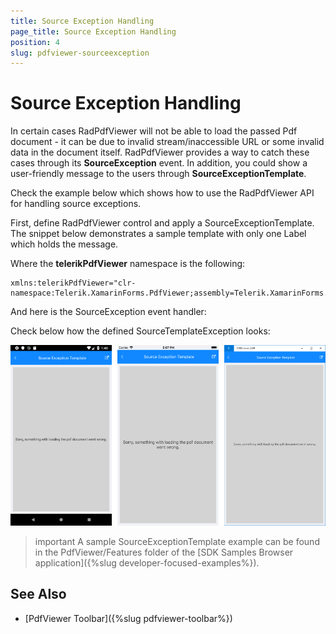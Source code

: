 ```yaml
---
title: Source Exception Handling
page_title: Source Exception Handling
position: 4
slug: pdfviewer-sourceexception
---
```


# Source Exception Handling

In certain cases RadPdfViewer will not be able to load the passed Pdf document - it can be due to invalid stream/inaccessible URL or some invalid data in the document itself. RadPdfViewer provides a way to catch these cases through its **SourceException** event. In addition, you could show a user-friendly message to the users through **SourceExceptionTemplate**.

Check the example below which shows how to use the RadPdfViewer API for handling source exceptions.

First, define RadPdfViewer control and apply a SourceExceptionTemplate. The snippet below demonstrates a sample template with only one Label which holds the message. 

<snippet id='pdfviewer-source-exception-xaml' />

Where the **telerikPdfViewer** namespace is the following:

```XAML
xmlns:telerikPdfViewer="clr-namespace:Telerik.XamarinForms.PdfViewer;assembly=Telerik.XamarinForms.PdfViewer"
```

And here is the SourceException event handler:

<snippet id='pdfviewer-sourceexception-eventhandler' />

Check below how the defined SourceTemplateException looks:

![PdfViewer SourceException](images/pdfviewer-sourceexceptiontemplate.png)

>important A sample SourceExceptionTemplate example can be found in the PdfViewer/Features folder of the [SDK Samples Browser application]({%slug developer-focused-examples%}).

## See Also

- [PdfViewer Toolbar]({%slug pdfviewer-toolbar%})
